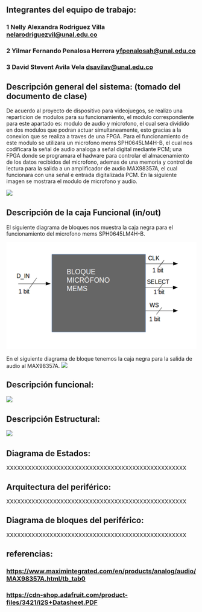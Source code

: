 ## Integrantes del equipo de trabajo:

### 1 Nelly Alexandra Rodriguez Villa   nelarodriguezvil@unal.edu.co

### 2 Yilmar Fernando Penalosa Herrera  yfpenalosah@unal.edu.co

### 3 David Stevent Avila Vela          dsavilav@unal.edu.co


## Descripción general del sistema: (tomado del documento de clase)

De acuerdo al proyecto de dispositivo para videojuegos, se realizo una reparticion de modulos para su funcionamiento, el modulo correspondiente para este apartado es: modulo de audio y microfono, el cual sera dividido en dos modulos que podran actuar simultaneamente, esto gracias a la conexion que se realiza a traves de una FPGA. Para el funcionamiento de este modulo se utilizara un microfono mems SPH0645LM4H-B, el cual nos codificara la señal de audio analoga a señal digital mediante PCM; una FPGA donde se programara el hadware para controlar el almacenamiento de los datos recibidos del microfono, ademas de una memoria y control de lectura para la salida a un amplificador de audio MAX98357A, el cual funcionara con una señal e entrada digitalizada PCM.
En la siguiente imagen se mostrara el modulo de microfono y audio.


 ![](https://github.com/Fabeltranm/FPGA-Game-D1/blob/master/HW/RTL/06PCM-AUDIO-MICROFONO/Version_02/03%20document/caja%20negra.png) 
## Descripción de la caja Funcional  (in/out)

 El siguiente diagrama de bloques nos muestra la caja negra para el funcionamiento del microfono mems SPH0645LM4H-B.
 
 ![](https://github.com/Fabeltranm/FPGA-Game-D1/blob/master/HW/RTL/06PCM-AUDIO-MICROFONO/Version_02/03%20document/d_B_m.png)
 
  En el siguiente diagrama de bloque tenemos la caja negra para la salida de audio al MAX98357A.
 ![](https://github.com/Fabeltranm/FPGA-Game-D1/blob/master/HW/RTL/06PCM-AUDIO-MICROFONO/Version_02/03%20document/MAX98357A.png)

## Descripción funcional:

![](https://github.com/Fabeltranm/FPGA-Game-D1/blob/master/HW/RTL/06PCM-AUDIO-MICROFONO/Version_02/03%20document/dgf.png)

## Descripción Estructural:

![](https://github.com/Fabeltranm/FPGA-Game-D1/blob/master/HW/RTL/06PCM-AUDIO-MICROFONO/Version_02/03%20document/dge.png)

## Diagrama de Estados:

XXXXXXXXXXXXXXXXXXXXXXXXXXXXXXXXXXXXXXXXXXXXXXXXXX

## Arquitectura del periférico:

XXXXXXXXXXXXXXXXXXXXXXXXXXXXXXXXXXXXXXXXXXXXXXXXXX

## Diagrama de bloques del periférico:

XXXXXXXXXXXXXXXXXXXXXXXXXXXXXXXXXXXXXXXXXXXXXXXXXX

## referencias:

### https://www.maximintegrated.com/en/products/analog/audio/MAX98357A.html/tb_tab0
### https://cdn-shop.adafruit.com/product-files/3421/i2S+Datasheet.PDF

